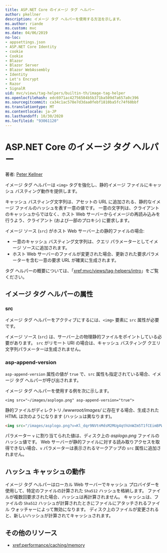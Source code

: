 ```yaml
---
title: ASP.NET Core のイメージ タグ ヘルパー
author: pkellner
description: イメージ タグ ヘルパーを使用する方法を示します。
ms.author: riande
ms.custom: mvc
ms.date: 04/06/2019
no-loc:
- appsettings.json
- ASP.NET Core Identity
- cookie
- Cookie
- Blazor
- Blazor Server
- Blazor WebAssembly
- Identity
- Let's Encrypt
- Razor
- SignalR
uid: mvc/views/tag-helpers/builtin-th/image-tag-helper
ms.openlocfilehash: edc6971ac42756504b5b371ba509d7a657a0c396
ms.sourcegitcommit: ca34c1ac578e7d3daa0febf1810ba5fc74f60bbf
ms.translationtype: MT
ms.contentlocale: ja-JP
ms.lasthandoff: 10/30/2020
ms.locfileid: "93061120"
---
```

# <a name="image-tag-helper-in-aspnet-core"></a>ASP.NET Core のイメージ タグ ヘルパー

著者: [Peter Kellner](https://peterkellner.net)

イメージ タグ ヘルパーは `<img>` タグを強化し、静的イメージ ファイルにキャッシュ バスティング動作を提供します。

キャッシュ バスティング文字列は、アセットの URL に追加される、静的なイメージ ファイルのハッシュを表す一意の値です。 一意の文字列は、クライアントのキャッシュからではなく、ホスト Web サーバーからイメージの再読み込みを行うよう、クライアント (および一部のプロキシ) に要求します。

イメージ ソース (`src`) がホスト Web サーバー上の静的ファイルの場合:

* 一意のキャッシュ バスティング文字列は、クエリ パラメーターとしてイメージ ソースに追加されます。
* ホスト Web サーバーのファイルが変更された場合、更新された要求パラメーターを含む一意の要求 URL が確実に生成されます。

タグ ヘルパーの概要については、「<xref:mvc/views/tag-helpers/intro>」をご覧ください。

## <a name="image-tag-helper-attributes"></a>イメージ タグ ヘルパーの属性

### <a name="src"></a>src

イメージ タグ ヘルパーをアクティブにするには、`<img>` 要素に `src` 属性が必要です。

イメージ ソース (`src`) は、サーバー上の物理静的ファイルをポイントしている必要があります。 `src` がリモート URI の場合は、キャッシュ バスティング クエリ文字列パラメーターは生成されません。

### <a name="asp-append-version"></a>asp-append-version

`asp-append-version` 属性の値が `true` で、`src` 属性も指定されている場合、イメージ タグ ヘルパーが呼び出されます。

イメージ タグ ヘルパーを使用する例を次に示します。

```cshtml
<img src="~/images/asplogo.png" asp-append-version="true">
```

静的ファイルがディレクトリ */wwwroot/images/* に存在する場合、生成された HTML は次のようになります (ハッシュは異なります)。

```html
<img src="/images/asplogo.png?v=Kl_dqr9NVtnMdsM2MUg4qthUnWZm5T1fCEimBPWDNgM">
```

パラメーター `v` に割り当てられた値は、ディスク上の *asplogo.png* ファイルのハッシュ値です。 Web サーバーが静的ファイルに対する読み取りアクセスを取得できない場合、`v` パラメーターは表示されるマークアップの `src` 属性に追加されません。

## <a name="hash-caching-behavior"></a>ハッシュ キャッシュの動作

イメージ タグ ヘルパーはローカル Web サーバーでキャッシュ プロバイダーを使用して、特定のファイルの計算された `Sha512` ハッシュを格納します。 ファイルが複数回要求された場合、ハッシュは再計算されません。 キャッシュは、ファイルの `Sha512` ハッシュが計算されたときにファイルにアタッチされるファイル ウォッチャーによって無効になります。 ディスク上のファイルが変更されると、新しいハッシュが計算されてキャッシュされます。

## <a name="additional-resources"></a>その他のリソース

* <xref:performance/caching/memory>
